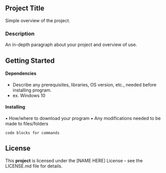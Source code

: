 ## Project Title
Simple overview of the project.
### Description
An in-depth paragraph about your project and overview of use.
## Getting Started
#### Dependencies
* Describe any prerequisites, libraries, OS version, etc., needed before installing program.
* ex. Windows 10
#### Installing
• How/where to download your program
• Any modifications needed to be made to files/folders

```
code blocks for commands
```

## License
This **project** is licensed under the [NAME HERE] License - see the LICENSE.md file for details.


